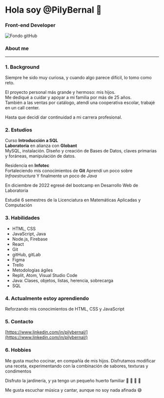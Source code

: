 # Hola soy @PilyBernal 👋
### Front-end Developer

![Fondo gitHub](https://user-images.githubusercontent.com/108838710/232319176-df639a10-c317-4695-a1e1-6ea85cc44b06.png)

### About me 

***

### 1. Background

Siempre he sido muy curiosa, y cuando algo parece difícil, lo tomo como reto.  

El proyecto personal más grande y hermoso: mis hijos.  
Me dediqué a cuidar y apoyar a mi familia por más de 25 años.  
También a las ventas por catálogo, atendí una cooperativa escolar, trabajé en un call center.  

Hasta que decidí dar continuidad a mi carrera profesional.

### 2. Estudios  

Curso **Introducción a SQL**  
**Laboratoria** en alianza con **Globant**  
MySQL, instalación. Diseño y creación de Bases de Datos, claves primarias y foráneas, manipulación de datos.

Residencia en **Infotec**  
Fortaleciendo mis conocimientos de **Git**
Aprendí un poco sobre *Infraestructura*
Y finalmente un poco de *Java*

En diciembre de 2022 egresé del bootcamp en Desarrollo Web de Laboratoria

Estudié 6 semestres de la Licenciatura en Matemáticas Aplicadas y Computación

### 3. Habilidades

* HTML, CSS
* JavaScript, Java
* Node.js, Firebase
* React
* Git
* gitHub, gitLab
* Figma
* Trello
* Metodologías ágiles
* Replit, Atom, Visual Studio Code  
* Java: Clases, objetos, listas, herencia, sobrecarga  
* SQL
 
### 4. Actualmente estoy aprendiendo

Reforzando mis conocimientos de HTML, CSS y JavaScript

### 5. Contacto

[https://www.linkedin.com/in/pilybernal/](https://www.linkedin.com/in/pilybernal/)

### 6. Hobbies

Me gusta mucho cocinar, en compañía de mis hijos.
Disfrutamos modificar una receta, experimentando con la combinación de sabores, texturas y condimentos

Disfruto la jardinería, y ya tengo un pequeño huerto familiar :strawberry: :apple: :tomato: :lemon:  
  
Me gusta escuchar música y cantar, aunque no soy nada afinada :sweat_smile:  
